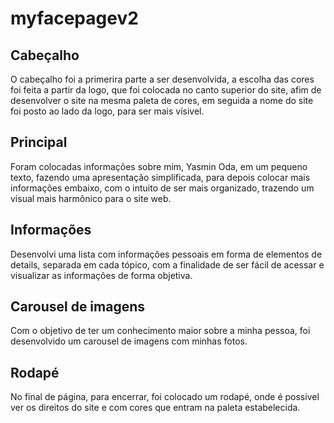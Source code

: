 # myfacepagev2
 
 ## Cabeçalho

 O cabeçalho foi a primerira parte a ser desenvolvida, a escolha das cores foi feita a partir da logo, que foi colocada no canto superior do site, afim de desenvolver o site na mesma paleta de cores, em seguida a nome do site foi posto ao lado da logo, para ser mais vísivel.

 ## Principal

 Foram colocadas informações sobre mim, Yasmin Oda, em um pequeno texto, fazendo uma apresentação simplificada, para depois colocar mais informações embaixo, com o intuito de ser mais organizado, trazendo um vísual mais harmônico para o site web.

## Informações

Desenvolvi uma lista com informações pessoais em forma de elementos de details, separada em cada tópico, com a finalidade de ser fácil de acessar e visualizar as informações de forma objetiva.

## Carousel de imagens 

Com o objetivo de ter um conhecimento maior sobre a minha pessoa, foi desenvolvido um carousel de imagens com minhas fotos.

## Rodapé

No final de página, para encerrar, foi colocado um rodapé, onde é possivel ver os direitos do site e com cores que entram na paleta estabelecida.
